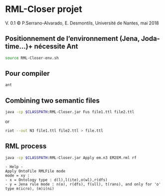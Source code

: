 
# RML-Closer projet 
V. 0.1
© P.Serrano-Alvarado, E. Desmontils, Université de Nantes, mai 2018

## Positionnement de l’environnement (Jena, Joda-time…)+ nécessite Ant
```bash
source RML-Closer-env.sh
```

## Pour compiler
```bash
ant
```

## Combining two semantic files
```bash
java -cp $CLASSPATH:RML-Closer.jar Fus file1.ttl file2.ttl
```
or
```bash
riot --out N3 file1.ttl file2.ttl > file.ttl
```

## RML process

```bash
java -cp $CLASSPATH:RML-Closer.jar Apply em.n3 EM2EM.rml rf
```

```
- Help -
Apply OntoFile RMLFile mode
mode = xy : 
- x = Ontology type : d(l),l(ite),o(wl),r(dfs)
- y = Jena rule mode : n(o), r(dfs), f(ull), t(rans), and only for 'o' type m(icro), (m)i(ni)
```

